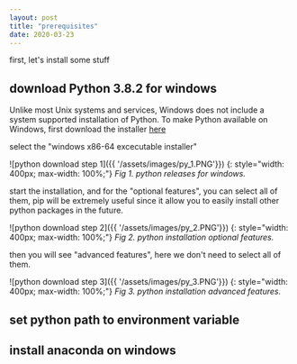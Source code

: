 ```yaml
---
layout: post
title: "prerequisites"
date: 2020-03-23
---
```


first, let's install some stuff

## download Python 3.8.2 for windows
Unlike most Unix systems and services, Windows does not include a system supported installation of Python. To make Python available on Windows, first download the installer [here](https://www.python.org/downloads/windows/)

select the "windows x86-64 excecutable installer"

![python download step 1]({{ '/assets/images/py_1.PNG'}})
{: style="width: 400px; max-width: 100%;"}
*Fig 1. python releases for windows.*

start the installation, and for the "optional features", you can select all of them, pip will be extremely useful since it allow you to easily install other python packages in the future.

![python download step 2]({{ '/assets/images/py_2.PNG'}})
{: style="width: 400px; max-width: 100%;"}
*Fig 2. python installation optional features.*

then you will see "advanced features", here we don't need to select all of them.

![python download step 3]({{ '/assets/images/py_3.PNG'}})
{: style="width: 400px; max-width: 100%;"}
*Fig 3. python installation advanced features.*

## set python path to environment variable

## install anaconda on windows
